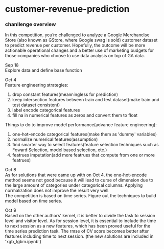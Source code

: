 # customer-revenue-prediction

### chanllenge overview
In this competition, you’re challenged to analyze a Google Merchandise Store (also known as GStore, where Google swag is sold) customer dataset to predict revenue per customer. Hopefully, the outcome will be more actionable operational changes and a better use of marketing budgets for those companies who choose to use data analysis on top of GA data.

Sep 18    
Explore data and define base function

Oct 4    
Feature engineering strategies:    
  1. drop constant features(meanningless for prediction)    
  2. keep intersection features between train and test dataset(make train and test dataset consistent)    
  3. label encode categorical features    
  4. fill na in numerical features as zeros and convert them to float    

Things to do to improve model performance(advance feature engineering):       
  1. one-hot-encode categorical features(make them as 'dummy' variables)    
  2. normalize numerical features(assumption)    
  3. find smarter way to select features(feature selection techniques such as Foward Selection, model based selection, etc.)  
  4. featrues imputation(add more featrues that compute from one or more featrues)
  
  Oct 8    
  As for solutions that were came up with on Oct 4, the one-hot-encode method seems not good because it will lead to curse of dimension due to the large amount of categories under categorical columns. Applying normalization does not improve the result very well.    
  The competition is based on time series. Figure out the techniques to build model based on time series. 
  
  Oct 9    
  Based on the other authors' kernel, it is better to divide the task to session level and visitor level. As for session level, it is essential to include the time to next session as a new features, which has been proved useful for the time series prediction task. The rmse of CV score becomes better after features including time to next session. (the new solutions are included in 'xgb_lgbm.ipynb')
